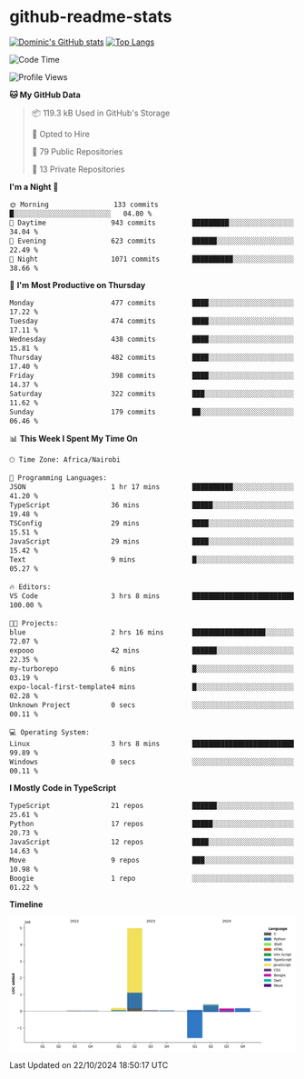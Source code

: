 # github-readme-stats
[![Dominic's GitHub stats](https://github-readme-stats.vercel.app/api?username=Domengo&show_icons=true)](https://github.com/anuraghazra/github-readme-stats)
[![Top Langs](https://github-readme-stats.vercel.app/api/top-langs/?username=Domengo&show_icons=true)](https://github.com/Domengo/github-readme-stats)

<!--START_SECTION:waka-->
![Code Time](http://img.shields.io/badge/Code%20Time-854%20hrs%201%20min-blue)

![Profile Views](http://img.shields.io/badge/Profile%20Views-0-blue)

**🐱 My GitHub Data** 

> 📦 119.3 kB Used in GitHub's Storage 
 > 
> 💼 Opted to Hire
 > 
> 📜 79 Public Repositories 
 > 
> 🔑 13 Private Repositories 
 > 
**I'm a Night 🦉** 

```text
🌞 Morning                133 commits         █░░░░░░░░░░░░░░░░░░░░░░░░   04.80 % 
🌆 Daytime                943 commits         █████████░░░░░░░░░░░░░░░░   34.04 % 
🌃 Evening                623 commits         ██████░░░░░░░░░░░░░░░░░░░   22.49 % 
🌙 Night                  1071 commits        ██████████░░░░░░░░░░░░░░░   38.66 % 
```
📅 **I'm Most Productive on Thursday** 

```text
Monday                   477 commits         ████░░░░░░░░░░░░░░░░░░░░░   17.22 % 
Tuesday                  474 commits         ████░░░░░░░░░░░░░░░░░░░░░   17.11 % 
Wednesday                438 commits         ████░░░░░░░░░░░░░░░░░░░░░   15.81 % 
Thursday                 482 commits         ████░░░░░░░░░░░░░░░░░░░░░   17.40 % 
Friday                   398 commits         ████░░░░░░░░░░░░░░░░░░░░░   14.37 % 
Saturday                 322 commits         ███░░░░░░░░░░░░░░░░░░░░░░   11.62 % 
Sunday                   179 commits         ██░░░░░░░░░░░░░░░░░░░░░░░   06.46 % 
```


📊 **This Week I Spent My Time On** 

```text
🕑︎ Time Zone: Africa/Nairobi

💬 Programming Languages: 
JSON                     1 hr 17 mins        ██████████░░░░░░░░░░░░░░░   41.20 % 
TypeScript               36 mins             █████░░░░░░░░░░░░░░░░░░░░   19.48 % 
TSConfig                 29 mins             ████░░░░░░░░░░░░░░░░░░░░░   15.51 % 
JavaScript               29 mins             ████░░░░░░░░░░░░░░░░░░░░░   15.42 % 
Text                     9 mins              █░░░░░░░░░░░░░░░░░░░░░░░░   05.27 % 

🔥 Editors: 
VS Code                  3 hrs 8 mins        █████████████████████████   100.00 % 

🐱‍💻 Projects: 
blue                     2 hrs 16 mins       ██████████████████░░░░░░░   72.07 % 
expooo                   42 mins             ██████░░░░░░░░░░░░░░░░░░░   22.35 % 
my-turborepo             6 mins              █░░░░░░░░░░░░░░░░░░░░░░░░   03.19 % 
expo-local-first-template4 mins              █░░░░░░░░░░░░░░░░░░░░░░░░   02.28 % 
Unknown Project          0 secs              ░░░░░░░░░░░░░░░░░░░░░░░░░   00.11 % 

💻 Operating System: 
Linux                    3 hrs 8 mins        █████████████████████████   99.89 % 
Windows                  0 secs              ░░░░░░░░░░░░░░░░░░░░░░░░░   00.11 % 
```

**I Mostly Code in TypeScript** 

```text
TypeScript               21 repos            ██████░░░░░░░░░░░░░░░░░░░   25.61 % 
Python                   17 repos            █████░░░░░░░░░░░░░░░░░░░░   20.73 % 
JavaScript               12 repos            ████░░░░░░░░░░░░░░░░░░░░░   14.63 % 
Move                     9 repos             ███░░░░░░░░░░░░░░░░░░░░░░   10.98 % 
Boogie                   1 repo              ░░░░░░░░░░░░░░░░░░░░░░░░░   01.22 % 
```



**Timeline**

![Lines of Code chart](https://raw.githubusercontent.com/Domengo/Domengo/main/assets/bar_graph.png)


 Last Updated on 22/10/2024 18:50:17 UTC
<!--END_SECTION:waka-->



